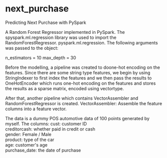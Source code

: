 # next_purchase
Predicting Next Purchase with PySpark

A Random Forest Regressor implemented in PySpark. The spyspark.ml.regression library was used to import the RandomForestRegressor. 
pyspark.ml.regression. The following arguments was passed to the object:

n_estimators = 10
max_depth = 30

Before the modelling, a pipeline was created to doone-hot encoding on the features. Since there are some string type features, we begin by using StringIndexer to first index the features and we then pass the results to OneHotEncoder which runs one-hot encoding on the features and stores the results as a sparse matrix, encoded using vectortype.

After that, another pipeline which contains VectorAssembler and RandomForestRegressor is created.
VectorAssembler: Assemble the feature columns into a feature vector.

The data is a dummy POS automotive data of 100 points generated by myself. The columns:
cust: customer ID\
creditorcash: whether paid in credit or cash\
gender: Female / Male\
product: type of the car\
age: customer's age\
purchase_date: the date of purchase
